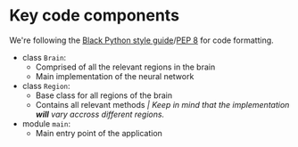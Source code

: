 # Key code components
We're following the [Black Python style guide](https://black.readthedocs.io/en/stable/the_black_code_style/current_style.html)/[PEP 8](https://peps.python.org/pep-0008/) for code formatting.

- class `Brain`:
    + Comprised of all the relevant regions in the brain
    + Main implementation of the neural network
- class `Region`:
    + Base class for all regions of the brain
    + Contains all relevant methods _| Keep in mind that the implementation **will** vary accross different regions._
- module `main`:
    + Main entry point of the application